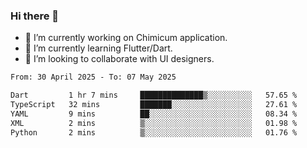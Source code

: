 ### Hi there 👋

<!--
**devcat37/devcat37** is a ✨ _special_ ✨ repository because its `README.md` (this file) appears on your GitHub profile.-->


- 🔭 I’m currently working on Chimicum application.
- 🌱 I’m currently learning Flutter/Dart.
- 👯 I’m looking to collaborate with UI designers.
<!-- - 🤔 I’m looking for help with ... -->

<!--START_SECTION:waka-->

```txt
From: 30 April 2025 - To: 07 May 2025

Dart         1 hr 7 mins     ██████████████▒░░░░░░░░░░   57.65 %
TypeScript   32 mins         ███████░░░░░░░░░░░░░░░░░░   27.61 %
YAML         9 mins          ██░░░░░░░░░░░░░░░░░░░░░░░   08.34 %
XML          2 mins          ▒░░░░░░░░░░░░░░░░░░░░░░░░   01.98 %
Python       2 mins          ▒░░░░░░░░░░░░░░░░░░░░░░░░   01.76 %
```

<!--END_SECTION:waka-->
